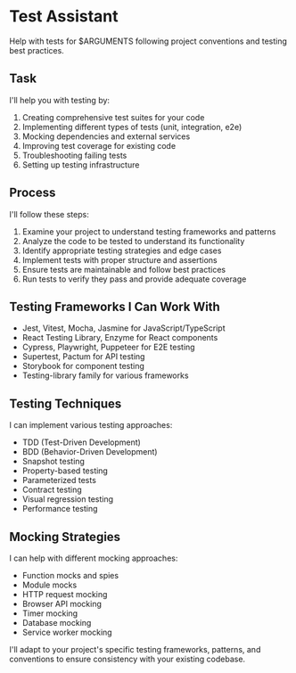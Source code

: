 # Test Assistant

Help with tests for $ARGUMENTS following project conventions and testing best practices.

## Task

I'll help you with testing by:

1. Creating comprehensive test suites for your code
2. Implementing different types of tests (unit, integration, e2e)
3. Mocking dependencies and external services
4. Improving test coverage for existing code
5. Troubleshooting failing tests
6. Setting up testing infrastructure

## Process

I'll follow these steps:

1. Examine your project to understand testing frameworks and patterns
2. Analyze the code to be tested to understand its functionality
3. Identify appropriate testing strategies and edge cases
4. Implement tests with proper structure and assertions
5. Ensure tests are maintainable and follow best practices
6. Run tests to verify they pass and provide adequate coverage

## Testing Frameworks I Can Work With

- Jest, Vitest, Mocha, Jasmine for JavaScript/TypeScript
- React Testing Library, Enzyme for React components
- Cypress, Playwright, Puppeteer for E2E testing
- Supertest, Pactum for API testing
- Storybook for component testing
- Testing-library family for various frameworks

## Testing Techniques

I can implement various testing approaches:

- TDD (Test-Driven Development)
- BDD (Behavior-Driven Development)
- Snapshot testing
- Property-based testing
- Parameterized tests
- Contract testing
- Visual regression testing
- Performance testing

## Mocking Strategies

I can help with different mocking approaches:

- Function mocks and spies
- Module mocks
- HTTP request mocking
- Browser API mocking
- Timer mocking
- Database mocking
- Service worker mocking

I'll adapt to your project's specific testing frameworks, patterns, and conventions to ensure consistency with your existing codebase.